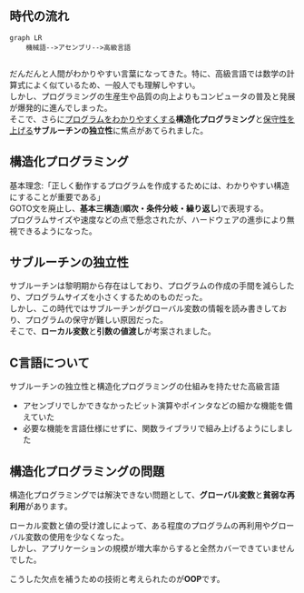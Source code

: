 ## 時代の流れ
```mermaid
graph LR
    機械語-->アセンブリ-->高級言語
    
```

だんだんと人間がわかりやすい言葉になってきた。特に、高級言語では数学の計算式によく似ているため、一般人でも理解しやすい。  
しかし、プログラミングの生産生や品質の向上よりもコンピュータの普及と発展が爆発的に進んでしまった。  
そこで、さらに<u>プログラムをわかりやすくする</u>**構造化プログラミング**と<u>保守性を上げる</u>**サブルーチンの独立性**に焦点があてられました。

## 構造化プログラミング
基本理念:「正しく動作するプログラムを作成するためには、わかりやすい構造にすることが重要である」  
GOTO文を廃止し、**基本三構造**(**順次・条件分岐・繰り返し**)で表現する。  
プログラムサイズや速度などの点で懸念されたが、ハードウェアの進歩により無視できるようになった。

## サブルーチンの独立性
サブルーチンは黎明期から存在はしており、プログラムの作成の手間を減らしたり、プログラムサイズを小さくするためのものだった。  
しかし、この時代ではサブルーチンがグローバル変数の情報を読み書きしており、プログラムの保守が難しい原因だった。  
そこで、**ローカル変数**と**引数の値渡し**が考案されました。

## C言語について
サブルーチンの独立性と構造化プログラミングの仕組みを持たせた高級言語
- アセンブリでしかできなかったビット演算やポインタなどの細かな機能を備えていた
- 必要な機能を言語仕様にせずに、関数ライブラリで組み上げるようにしました

## 構造化プログラミングの問題
構造化プログラミングでは解決できない問題として、**グローバル変数**と**貧弱な再利用**があります。

ローカル変数と値の受け渡しによって、ある程度のプログラムの再利用やグローバル変数の使用を少なくなった。  
しかし、アプリケーションの規模が増大率からすると全然カバーできていませんでした。

こうした欠点を補うための技術と考えられたのが**OOP**です。
